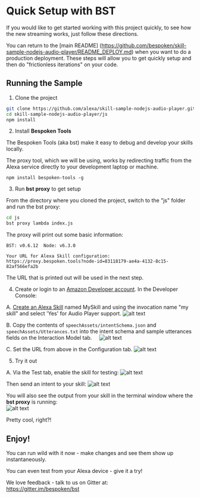 # Quick Setup with BST

If you would like to get started working with this project quickly, to see how the new streaming works, just follow these directions.  

You can return to the [main README] (https://github.com/bespoken/skill-sample-nodejs-audio-player/README_DEPLOY.md) 
when you want to do a production deployment. These steps will allow you to get quickly setup and then do "frictionless iterations" on your code.

## Running the Sample

1) Clone the project
```bash
git clone https://github.com/alexa/skill-sample-nodejs-audio-player.git
cd skill-sample-nodejs-audio-player/js
npm install
```

2) Install **Bespoken Tools**  

The Bespoken Tools (aka bst) make it easy to debug and develop your skills locally.  

The proxy tool, which we will be using, works by redirecting traffic from the Alexa service directly to your development laptop or machine.

```
npm install bespoken-tools -g
```

3) Run **bst proxy** to get setup  

From the directory where you cloned the project, switch to the "js" folder and run the bst proxy:
```bash
cd js
bst proxy lambda index.js
```

The proxy will print out some basic information:
```
BST: v0.6.12  Node: v6.3.0

Your URL for Alexa Skill configuration:
https://proxy.bespoken.tools?node-id=83118179-ae4a-4132-8c15-82af566efa2b
```
The URL that is printed out will be used in the next step.

4) Create or login to an [Amazon Developer account](https://developer.amazon.com).  In the Developer Console:  

A. [Create an Alexa Skill](https://developer.amazon.com/public/solutions/alexa/alexa-skills-kit/docs/developing-an-alexa-skill-as-a-lambda-function) named MySkill and using the invocation name "my skill" and select 'Yes' for Audio Player support.
![alt text](https://s3.amazonaws.com/lantern-public-assets/audio-player-assets/prod-skill-info.png "Developer Portal Skill Information")

B. Copy the contents of `speechAssets/intentSchema.json` and `speechAssets/Utterances.txt` into the intent schema and sample utterances fields on the Interaction Model tab.
&nbsp;&nbsp;&nbsp;&nbsp;![alt text](https://s3.amazonaws.com/lantern-public-assets/audio-player-assets/prod-interaction-model.png "Developer Portal Interaction Model")
    
C. Set the URL from above in the Configuration tab.
![alt text](https://raw.githubusercontent.com/bespoken/skill-sample-nodejs-audio-player/mainline/docs/images/SkillConfigurationScreenshot.png "Developer Portal Configuration")
        
5) Try it out  

A. Via the Test tab, enable the skill for testing:
![alt text](https://raw.githubusercontent.com/bespoken/skill-sample-nodejs-audio-player/mainline/docs/images/EnableTesting.png "Enable Testing")

Then send an intent to your skill:
![alt text](https://raw.githubusercontent.com/bespoken/skill-sample-nodejs-audio-player/mainline/docs/images/FirstTest.png "Enter Play the podcast and hit Play")

You will also see the output from your skill in the terminal window where the **bst proxy** is running:  
![alt text](https://raw.githubusercontent.com/bespoken/skill-sample-nodejs-audio-player/mainline/docs/images/FirstTestOutput.png "Output from run")  

Pretty cool, right?!

## Enjoy!

You can run wild with it now - make changes and see them show up instantaneously.  

You can even test from your Alexa device - give it a try!  

We love feedback - talk to us on Gitter at:  
https://gitter.im/bespoken/bst


